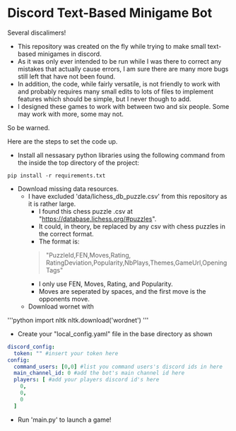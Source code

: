 # Discord Text-Based Minigame Bot

Several discalimers!

- This repository was created on the fly while trying to make small text-based minigames in discord.
- As it was only ever intended to be run while I was there to correct any mistakes that actually cause errors, I am sure there are many more bugs still left that have not been found.
- In addition, the code, while fairly versatile, is not friendly to work with and probably requires many small edits to lots of files to implement features which should be simple, but I never though to add.
- I designed these games to work with between two and six people. Some may work with more, some may not.

So be warned.

Here are the steps to set the code up.

- Install all nessasary python libraries using the following command from the inside the top directory of the project:

```console
pip install -r requirements.txt
```

- Download missing data resources.
  - I have excluded 'data/lichess_db_puzzle.csv' from this repository as it is rather large.
    - I found this chess puzzle .csv at "https://database.lichess.org/#puzzles".
    - It could, in theory, be replaced by any csv with chess puzzles in the correct format.
    - The format is:
    > "PuzzleId,FEN,Moves,Rating, RatingDeviation,Popularity,NbPlays,Themes,GameUrl,OpeningTags"
    - I only use FEN, Moves, Rating, and Popularity.
    - Moves are seperated by spaces, and the first move is the opponents move.
  - Download wornet with

'''python
import nltk
nltk.download('wordnet')
'''

- Create your "local_config.yaml" file in the base directory as shown

``` yaml
discord_config:
  token: "" #insert your token here
config:
  command_users: [0,0] #list you command users's discord ids in here
  main_channel_id: 0 #add the bot's main channel id here
  players: [ #add your players discord id's here
    0,
    0,
    0
  ]
```

- Run 'main.py' to launch a game!

